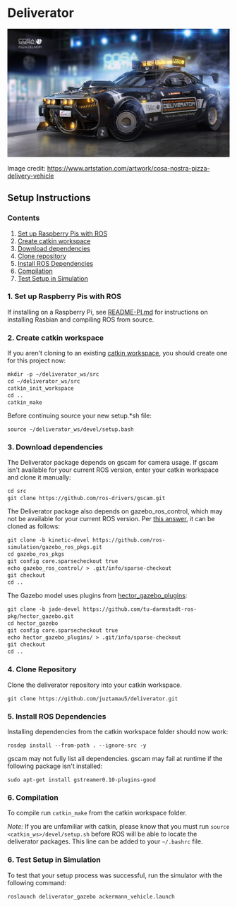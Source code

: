 # Deliverator

![Cosa Nostra Pizza Delivery](Cosa_Notra_Pizza_Delivery_Vehicle_by_Igor_Sobolevsky.jpg "The Deliverator")

Image credit: https://www.artstation.com/artwork/cosa-nostra-pizza-delivery-vehicle

## Setup Instructions

### Contents
1. [Set up Raspberry Pis with ROS](#0-set-up-raspberry-pis-with-ros)
2. [Create catkin workspace](#1-create-catkin-workspace)
3. [Download dependencies](#2-download-dependencies)
4. [Clone repository](#3-clone-repository)
5. [Install ROS Dependencies](#4-install-ros-dependencies)
6. [Compilation](#5-compilation)
7. [Test Setup in Simulation](#6-test-setup-in-simulation)

### 1. Set up Raspberry Pis with ROS

If installing on a Raspberry Pi, see [README-PI.md](README-PI.md) for instructions on installing Rasbian and compiling ROS from source.

### 2. Create catkin workspace

If you aren't cloning to an existing [catkin workspace](http://wiki.ros.org/catkin/Tutorials/create_a_workspace), you should create one for this project now:

```shell
mkdir -p ~/deliverator_ws/src
cd ~/deliverator_ws/src
catkin_init_workspace
cd ..
catkin_make
```

Before continuing source your new setup.*sh file:

```shell
source ~/deliverator_ws/devel/setup.bash
```

### 3. Download dependencies

The Deliverator package depends on gscam for camera usage. If gscam isn't available for your current ROS version, enter your catkin workspace and clone it manually:

```shell
cd src
git clone https://github.com/ros-drivers/gscam.git
```

The Deliverator package also depends on gazebo_ros_control, which may not be available for your current ROS version. Per [this answer](http://answers.ros.org/question/235846/did-ros-kinetic-gazebo-ros-control-package-release/), it can be cloned as follows:

```shell
git clone -b kinetic-devel https://github.com/ros-simulation/gazebo_ros_pkgs.git
cd gazebo_ros_pkgs
git config core.sparsecheckout true
echo gazebo_ros_control/ > .git/info/sparse-checkout
git checkout
cd ..
```

The Gazebo model uses plugins from [hector_gazebo_plugins](http://wiki.ros.org/hector_gazebo_plugins):

```shell
git clone -b jade-devel https://github.com/tu-darmstadt-ros-pkg/hector_gazebo.git
cd hector_gazebo
git config core.sparsecheckout true
echo hector_gazebo_plugins/ > .git/info/sparse-checkout
git checkout
cd ..
```

### 4. Clone Repository

Clone the deliverator repository into your catkin workspace.

```shell
git clone https://github.com/juztamau5/deliverator.git
```

### 5. Install ROS Dependencies

Installing dependencies from the catkin workspace folder should now work:

```shell
rosdep install --from-path . --ignore-src -y
```

gscam may not fully list all dependencies. gscam may fail at runtime if the following package isn't installed:

```shell
sudo apt-get install gstreamer0.10-plugins-good
```

### 6. Compilation

To compile run `catkin_make` from the catkin workspace folder.

_Note:_ If you are unfamiliar with catkin, please know that you must run `source <catkin_ws>/devel/setup.sh` before ROS will be able to locate the deliverator packages. This line can be added to your `~/.bashrc` file.

### 6. Test Setup in Simulation

To test that your setup process was successful, run the simulator with the following command:

```shell
roslaunch deliverator_gazebo ackermann_vehicle.launch
```
